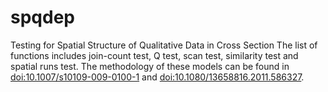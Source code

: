 # spqdep
Testing for Spatial Structure of Qualitative Data in Cross Section
The list of functions includes join-count test, Q test, scan test, similarity test and spatial runs test. The methodology of these models can be found in <doi:10.1007/s10109-009-0100-1> and <doi:10.1080/13658816.2011.586327>.
